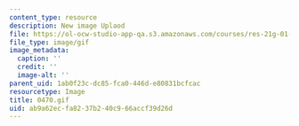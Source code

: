 ```yaml
---
content_type: resource
description: New image Uplaod
file: https://ol-ocw-studio-app-qa.s3.amazonaws.com/courses/res-21g-01-kana-spring-2010/ab9a62ecfa8237b240c966accf39d26d_0470.gif
file_type: image/gif
image_metadata:
  caption: ''
  credit: ''
  image-alt: ''
parent_uid: 1ab0f23c-dc85-fca0-446d-e80831bcfcac
resourcetype: Image
title: 0470.gif
uid: ab9a62ec-fa82-37b2-40c9-66accf39d26d
---
```

